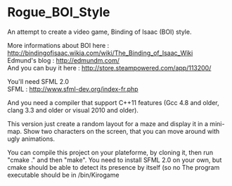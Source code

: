 Rogue_BOI_Style
===============

An attempt to create a video game, Binding of Isaac (BOI) style.

More informations about BOI here : http://bindingofisaac.wikia.com/wiki/The_Binding_of_Isaac_Wiki  <br /> 
Edmund's blog : http://edmundm.com/  <br /> 
And you can buy it here : http://store.steampowered.com/app/113200/

You'll need SFML 2.0  <br />
SFML : http://www.sfml-dev.org/index-fr.php <br />

And you need a compiler that support C++11 features (Gcc 4.8 and older, clang 3.3 and older or visual 2010 and older).

This version just create a random layout for a maze and display it in a mini-map. Show two characters on the screen,
that you can move around with ugly animations.<br /> 

You can compile this project on your plateforme, by cloning it, then run "cmake ." and then "make".
You need to install SFML 2.0 on your own, but cmake should be able to detect its presence by itself (so no
The program executable should be in <the root folder where you cloned>/bin/Kirogame 

